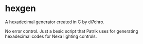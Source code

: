 hexgen
======

A hexadecimal generator created in C by di7chro.

No error control. Just a besic script that Patrik uses for generating hexadecimal codes for Nexa lighting controls.